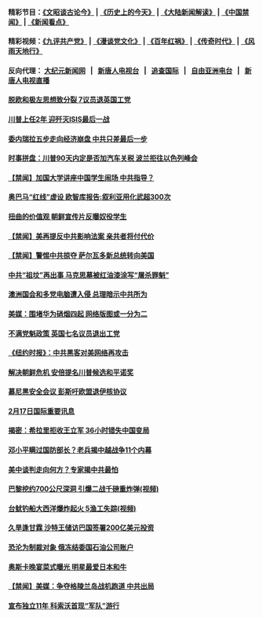 #### 精彩节目：[《文昭谈古论今》](http://45.76.220.221/wenzhao) | [《历史上的今天》](http://45.76.220.221/today-in-history) | [《大陆新闻解读》](http://45.76.220.221/ntdtv-comedy) | [《中国禁闻》](http://45.76.220.221/ntdtv-news) | [《新闻看点》](http://45.76.220.221/news-insight) 

 #### 精彩视频：[《九评共产党》](http://45.76.220.221:10000/videos/jiuping) | [《漫谈党文化》](http://45.76.220.221:10000/videos/mtdwh) | [《百年红祸》](http://45.76.220.221:10000/videos/bnhh) | [《传奇时代》](http://45.76.220.221:10000/videos/legend) | [《风雨天地行》](http://45.76.220.221:10000/videos/fytdx) 

 #### 反向代理： [大纪元新闻网](http://45.76.220.221:10080/) &nbsp;&nbsp;|&nbsp;&nbsp; [新唐人电视台](http://45.76.220.221:8000/) &nbsp;&nbsp;|&nbsp;&nbsp; [追查国际](http://45.76.220.221:10010/) &nbsp;&nbsp;|&nbsp;&nbsp; [自由亚洲电台](http://45.76.220.221:9800/) &nbsp;&nbsp;|&nbsp;&nbsp; [新唐人电视直播](http://45.76.220.221/) 

#### [脱欧和极左思想致分裂 7议员退英国工党](../pages/prog202/a102514791.md?t=02190037) 

#### [川普上任2年 迎歼灭ISIS最后一战](../pages/prog202/a102514766.md?t=02190037) 

#### [委内瑞拉五步走向经济崩盘 中共只差最后一步](../pages/prog202/a102514731.md?t=02190037) 

#### [时事拼盘：川普90天内定是否加汽车关税 波兰拒往以色列峰会](../pages/prog202/a102514745.md?t=02190037) 

#### [【禁闻】加国大学讲座中国学生闹场 中共指导？](../pages/prog202/a102514702.md?t=02190037) 

#### [奥巴马“红线”虚设 欧智库报告:叙利亚用化武超300次](../pages/prog202/a102514631.md?t=02190037) 

#### [扭曲的价值观 朝鲜宣传片反曝奴役学生](../pages/prog202/a102514685.md?t=02190037) 

#### [【禁闻】美再提反中共影响法案 亲共者将付代价](../pages/prog202/a102514671.md?t=02190037) 

#### [【禁闻】警惕中共掠夺 萨尔瓦多新总统转向美国](../pages/prog202/a102514632.md?t=02190037) 

#### [中共“祖坟”再出事  马克思墓被红油漆涂写“屠杀罪魁”](../pages/prog202/a102514614.md?t=02190037) 

#### [澳洲国会和多党电脑遭入侵 总理暗示中共所为](../pages/prog202/a102514583.md?t=02190037) 


#### [美媒：围堵华为硝烟四起 网络版图或一分为二](../pages/prog202/a102514562.md?t=02190037) 

#### [不满党魁政策 英国七名议员退出工党](../pages/prog202/a102514497.md?t=02190037) 

#### [《纽约时报》：中共黑客对美网络再攻击](../pages/prog202/a102514518.md?t=02190037) 

#### [解决朝鲜危机 安倍提名川普候选和平诺奖](../pages/prog202/a102514515.md?t=02190037) 

#### [慕尼黑安全会议 彭斯吁欧盟退伊核协议](../pages/prog202/a102514500.md?t=02190037) 


#### [2月17日国际重要讯息](../pages/prog202/a102514369.md?t=02190037) 

#### [揭密：希拉里拒收王立军 36小时错失中国变局](../pages/prog202/a102514316.md?t=02190037) 

#### [邓小平瞒过国防部长？老兵揭中越战争11个内幕](../pages/prog202/a102514250.md?t=02190037) 

#### [美中谈判走向何方？专家揭中共最怕](../pages/prog202/a102514224.md?t=02190037) 

#### [巴黎挖约700公尺深洞 引爆二战千磅重炸弹(视频)](../pages/prog202/a102514200.md?t=02190037) 

#### [台鱿钓船大西洋爆炸起火 5渔工失踪(视频)](../pages/prog202/a102514175.md?t=02190037) 

#### [久旱逢甘霖 沙特王储访巴国签署200亿美元投资](../pages/prog202/a102514168.md?t=02190037) 

#### [恐沦为制裁对象 俄冻结委国石油公司账户](../pages/prog202/a102514155.md?t=02190037) 

#### [奥斯卡晚宴菜式曝光 明星最爱日本和牛](../pages/prog202/a102514026.md?t=02190037) 

#### [【禁闻】美媒：争夺格陵兰岛战机跑道 中共出局](../pages/prog202/a102514058.md?t=02190037) 

#### [宣布独立11年 科索沃首现“军队”游行](../pages/prog202/a102514069.md?t=02190037) 


